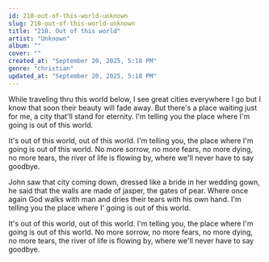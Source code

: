 ```yaml
---
id: 210-out-of-this-world-unknown
slug: 210-out-of-this-world-unknown
title: "210. Out of this world"
artist: "Unknown"
album: ""
cover: ""
created_at: "September 20, 2025, 5:18 PM"
genre: "christian"
updated_at: "September 20, 2025, 5:18 PM"
---
```


While traveling thru this world below, I see great cities everywhere I go but I know that soon their beauty will fade away. But there's a place waiting just for me, a city that'll stand for eternity. I'm telling you the place where I'm going is out of this world. 

It's out of this world, out of this world. I'm telling you, the place where I'm going is out of this world. No more sorrow, no more fears, no more dying, no more tears, the river of life is flowing by, where we'll never have to say goodbye. 

John saw that city coming down, dressed like a bride in her wedding gown, he said that the walls are made of jasper, the gates of pear. Where once again God walks with man and dries their tears with his own hand. I'm telling you the place where I' going is out of this world. 

It's out of this world, out of this world. I'm telling you, the place where I'm going is out of this world. No more sorrow, no more fears, no more dying, no more tears, the river of life is flowing by, where we'll never have to say goodbye.